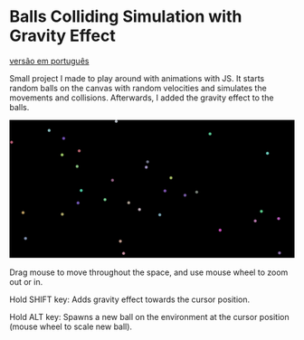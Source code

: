 # Balls Colliding Simulation with Gravity Effect

[versão em português](README.pt.md)

Small project I made to play around with animations with JS. 
It starts random balls on the canvas with random velocities and simulates
the movements and collisions. Afterwards, I added the gravity effect 
to the balls.

![img.png](img.png)

Drag mouse to move throughout the space, and use mouse wheel to zoom out or in. 

Hold SHIFT key: Adds gravity effect towards the cursor 
position.

Hold ALT key: Spawns a new ball on the environment at the cursor position (mouse wheel to scale new ball).